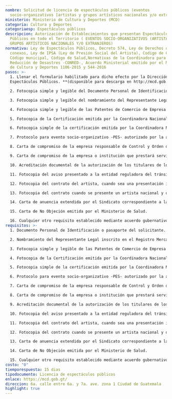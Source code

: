 ```yaml
---
nombre: Solicitud de licencia de espectáculos públicos (eventos
  socio-organizativos [artistas y grupos artísticos nacionales y/o extranjeros])
ministerio: Ministerio de Cultura y Deportes (MCD)
categoria: Cultura y Deportes
categoriaesp: Espectáculos públicos
descripcion: Autorización de Establecimientos que presentan Espectáculos
  Públicos en todo el Territorio ( EVENTOS SOCIO-ORGANIZATIVOS (ARTISTAS Y
  GRUPOS ARTÍSTICOS NACIONALES Y/O EXTRANJEROS)
normativa: Ley de Espectáculos Públicos, Decreto 574, Ley de Derechos de Autor y
  conexos, Ley de IPSA (Ley de Presión Social del Artista), Codigo de Comercio,
  Código municipal, Código de Salud,Normativas de la Coordinadora para la
  Reducción de Desastres -CONRED-, Acuerdo Ministerial emitido por el Ministerio
  de Cultura y Deportes 1106-2015 y 544-2016
pasos: >-
  1. Llenar el formulario habilitado para dicho efecto por la Dirección de
  Espectáculos Públicos. **(disponible para descarga en http://mcd.gob.gt)** 

  2. Fotocopia simple y legible del Documento Personal de Identificación o pasaporte del solicitante. 

  3. Fotocopia simple y legible del nombramiento del Representante Legal inscrito en el Registro Mercantil, en caso sea persona jurídica. 

  4. Fotocopia simple y legible de las Patentes de Comercio de Empresa y/o Sociedad en caso sea persona jurídica 

  5. Fotocopia de la Certificación emitida por la Coordinadora Nacional para la Reducción de Desastres CONRED, en la que indique la capacidad de locación (butacas, sillas, asientos, etc.) incluyendo un área para personas con discapacidad, con el fin de determinar el número de las personas que ingresarán. 

  6. Fotocopia simple de la certificación emitida por la Coordinadora Nacional para la Reducción de Desastres -CONRED- de la Norma de Reducción de Desastres Número cuatro (NRD4) Normas Mínimas de Seguridad en Eventos Socio-Organizativos. 

  7. Protocolo para evento socio-organizativo -PES- autorizado por la autoridad competente con los anexos correspondientes. 

  8. Carta de compromiso de la empresa responsable de Control y Orden del evento. 

  9. Carta de compromiso de la empresa o institución que prestará servicios médicos de primeros auxilios en el evento, acorde con la información contenida en el protocolo para eventos socio organizativo. 

  10. Acreditación documental de la autorización de los titulares de los respectivos derechos de autor y derechos conexos o en su caso la sociedad de gestión colectiva que corresponda 

  11. Fotocopia del aviso presentado a la entidad reguladora del tránsito vehicular de la localidad respectiva a fin de que ésta realice el control correspondiente en los alrededores de donde se presentará el espectáculo.

  12. Fotocopia del contrato del artista, cuando sea una presentación internacional 

  13. Fotocopia del contrato cuando se presente un artista nacional y que dentro de sus cláusulas establezca: 1) El artista que apertura el evento tendrá igualdad de condiciones técnicas como el artista internacional; y 2) Que el artista nacional goce de un espacio publicitario acorde al evento. 

  14. Carta de anuencia extendida por el Sindicato correspondiente a la actividad artística. 

  15. Carta de No Objeción emitida por el Ministerio de Salud. 

  16. Cualquier otro requisito establecido mediante acuerdo gubernativo o ministerial, o cualquier otra disposición que sea aplicable a la materia.
requisitos: >-
  1. Documento Personal de Identificación o pasaporte del solicitante. 

  2. Nombramiento del Representante Legal inscrito en el Registro Mercantil, en caso sea persona jurídica. 

  3. Fotocopia simple y legible de las Patentes de Comercio de Empresa y/o Sociedad en caso sea persona jurídica 

  4. Fotocopia de la Certificación emitida por la Coordinadora Nacional para la Reducción de Desastres CONRED, en la que indique la capacidad de locación (butacas, sillas, asientos, etc.) incluyendo un área para personas con discapacidad, con el fin de determinar el número de las personas que ingresarán. 

  5. Fotocopia simple de la certificación emitida por la Coordinadora Nacional para la Reducción de Desastres -CONRED- de la Norma de Reducción de Desastres Número cuatro (NRD4) Normas Mínimas de Seguridad en Eventos Socio-Organizativos. 

  6. Protocolo para evento socio-organizativo -PES- autorizado por la autoridad competente con los anexos correspondientes.

  7. Carta de compromiso de la empresa responsable de Control y Orden del evento. 

  8. Carta de compromiso de la empresa o institución que prestará servicios médicos de primeros auxilios en el evento, acorde con la información contenida en el protocolo para eventos socio organizativo. 

  9. Acreditación documental de la autorización de los titulares de los respectivos derechos de autor y derechos conexos o en su caso la sociedad de gestión colectiva que corresponda 

  10. Fotocopia del aviso presentado a la entidad reguladora del tránsito vehicular de la localidad respectiva a fin de que ésta realice el control correspondiente en los alrededores de donde se presentará el espectáculo.

  11. Fotocopia del contrato del artista, cuando sea una presentación internacional 

  12. Fotocopia del contrato cuando se presente un artista nacional y que dentro de sus cláusulas establezca: 1) El artista que apertura el evento tendrá igualdad de condiciones técnicas como el artista internacional; y 2) Que el artista nacional goce de un espacio publicitario acorde al evento. 

  13. Carta de anuencia extendida por el Sindicato correspondiente a la actividad artística. 

  14. Carta de No Objeción emitida por el Ministerio de Salud. 

  15. Cualquier otro requisito establecido mediante acuerdo gubernativo o ministerial, o cualquier otra disposición que sea aplicable a la materia.
costo: "0"
tiemporespuesta: 15 dias
tipodocumento: Licencia de espectáculos públicos
enlace: https://mcd.gob.gt/
direccion: 6a. calle entre 6a. y 7a. ave. zona 1 Ciudad de Guatemala
highlight: true
---
```

